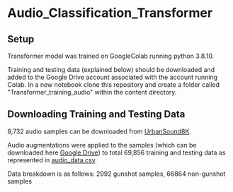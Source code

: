 # Audio_Classification_Transformer

## Setup 
Transformer model was trained on GoogleColab running python 3.8.10.

Training and testing data (explained below) should be downloaded and added to the Google Drive account associated with the account running Colab. In a new notebook clone this repository and create a folder called "Transformer_training_audio" within the content directory.

## Downloading Training and Testing Data
8,732 audio samples can be downloaded from [UrbanSound8K](https://urbansounddataset.weebly.com/download-urbansound8k.html).

Audio augmentations were applied to the samples (which can be downloaded here [Google Drive](https://drive.google.com/file/d/1B6sy2_Llh5zAQ3yHBeQw93udIMOgSFfe/view?usp=sharing)) to total 69,856 training and testing data as represented in [audio_data.csv](audio_data.csv). 

Data breakdown is as follows: 2992 gunshot samples, 66864 non-gunshot samples

